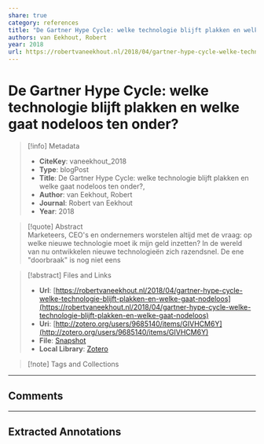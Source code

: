```yaml
---  
share: true  
category: references  
title: "De Gartner Hype Cycle: welke technologie blijft plakken en welke gaat nodeloos ten onder?"  
authors: van Eekhout, Robert  
year: 2018  
url: https://robertvaneekhout.nl/2018/04/gartner-hype-cycle-welke-technologie-blijft-plakken-en-welke-gaat-nodeloos  
---  
```

  
# De Gartner Hype Cycle: welke technologie blijft plakken en welke gaat nodeloos ten onder?  
  
> [!info] Metadata  
> - **CiteKey**: vaneekhout_2018  
> - **Type**: blogPost  
> - **Title**: De Gartner Hype Cycle: welke technologie blijft plakken en welke gaat nodeloos ten onder?,   
> - **Author**: van Eekhout, Robert  
> - **Journal**: Robert van Eekhout   
> - **Year**: 2018   
  
> [!quote] Abstract  
> Marketeers, CEO's en ondernemers worstelen altijd met de vraag: op welke nieuwe technologie moet ik mijn geld inzetten? In de wereld van nu ontwikkelen nieuwe technologieën zich razendsnel. De ene "doorbraak" is nog niet eens  
  
> [!abstract] Files and Links  
> - **Url**: [https://robertvaneekhout.nl/2018/04/gartner-hype-cycle-welke-technologie-blijft-plakken-en-welke-gaat-nodeloos](https://robertvaneekhout.nl/2018/04/gartner-hype-cycle-welke-technologie-blijft-plakken-en-welke-gaat-nodeloos)  
> - **Uri**: [http://zotero.org/users/9685140/items/GIVHCM6Y](http://zotero.org/users/9685140/items/GIVHCM6Y)  
> - **File**: [Snapshot](file://C:%5CUsers%5C20003936%5CZotero%5Cstorage%5CRCD5EK4B%5Cgartner-hype-cycle-welke-technologie-blijft-plakken-en-welke-gaat-nodeloos.html)  
> - **Local Library**: [Zotero]((zotero://select/library/items/GIVHCM6Y))  
  
> [!note] Tags and Collections  
  
  
----  
  
## Comments  
  
  
  
----  
  
## Extracted Annotations  
  

